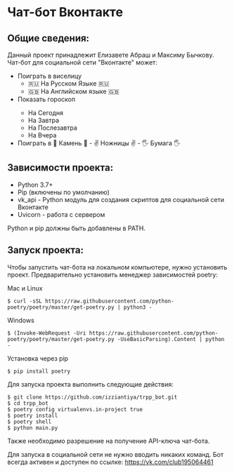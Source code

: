 # Чат-бот Вконтакте

## Общие сведения:
Данный проект принадлежит Елизавете Абраш и Максиму Бычкову. Чат-бот для социальной сети "Вконтакте" может:
<ul>
  <li>Поиграть в виселицу
    <ul>
      <li>🇷🇺 На Русском Языке 🇷🇺</li>
      <li>🇬🇧 На Английском языке 🇬🇧</li>
    </ul>
  </li>
  <li>Показать гороскоп </li>
    <ul>
      <li>На Сегодня</li>
      <li>На Завтра</li>
      <li>На Послезавтра </li>
      <li>На Вчера</li>
   </ul>
  <li>Поиграть в 👊 Камень 👊 - ✌ Ножницы ✌ - 🖐 Бумага 🖐</li>
</ul>

## Зависимости проекта:
  * Python 3.7+
  * Pip (включены по умолчанию)
  * vk_api - Python модуль для создания скриптов для социальной сети Вконтакте
  * Uvicorn - работа с сервером

Python и pip должны быть добавлены в PATH.

## Запуск проекта:
Чтобы запустить чат-бота на локальном компьютере, нужно установить проект. Предварительно установить менеджер зависимостей poetry:

Mac и Linux

    $ curl -sSL https://raw.githubusercontent.com/python-poetry/poetry/master/get-poetry.py | python3 -
Windows

    $ (Invoke-WebRequest -Uri https://raw.githubusercontent.com/python-poetry/poetry/master/get-poetry.py -UseBasicParsing).Content | python -
Установка через pip

    $ pip install poetry
Для запуска проекта выполнить следующие действия:
    
    $ git clone https://github.com/izziantiya/trpp_bot.git
    $ cd trpp_bot
    $ poetry config virtualenvs.in-project true
    $ poetry install
    $ poetry shell
    $ python main.py

Также необходимо разрешение на получение API-ключа чат-бота.

Для запуска в социальной сети не нужно вводить никаких команд. Бот всегда активен и доступен по ссылке: https://vk.com/club195064461
